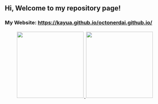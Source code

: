## Hi, Welcome to my repository page!
### My Website: https://kayua.github.io/octonerdai.github.io/
<p align="center">
  <a href="https://github.com/kayua">
    <img height="210em" style="padding: 2px;" src="https://github-readme-stats.vercel.app/api?username=kayua&show_icons=true&theme=default&include_all_commits=true&count_private=true&token=YOUR_GITHUB_TOKEN"/>
    <img height="210em" style="padding: 2px;" src="https://github-readme-stats.vercel.app/api/top-langs/?username=kayua&layout=compact&langs_count=10&theme=default&token=YOUR_GITHUB_TOKEN"/>
  </a>
</p>
